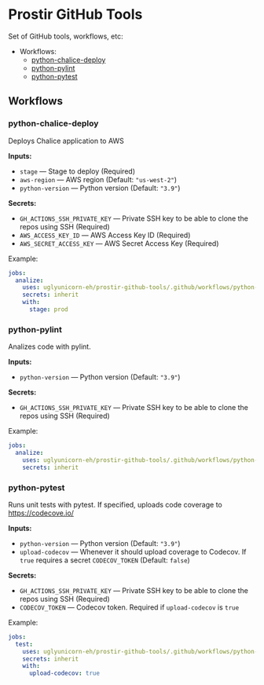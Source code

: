 # Prostir GitHub Tools

Set of GitHub tools, workflows, etc:

* Workflows:
    * [python-chalice-deploy](#python-chalice-deploy)
    * [python-pylint](#python-pylint)
    * [python-pytest](#python-pytest)

## Workflows

### python-chalice-deploy

Deploys Chalice application to AWS

**Inputs:**

* `stage` — Stage to deploy (Required)
* `aws-region` — AWS region (Default: `"us-west-2"`)
* `python-version` — Python version (Default: `"3.9"`)

**Secrets:**

* `GH_ACTIONS_SSH_PRIVATE_KEY` — Private SSH key to be able to clone the repos using SSH (Required)
* `AWS_ACCESS_KEY_ID` — AWS Access Key ID (Required)
* `AWS_SECRET_ACCESS_KEY` — AWS Secret Access Key (Required)

Example:

```yaml
jobs:
  analize:
    uses: uglyunicorn-eh/prostir-github-tools/.github/workflows/python-chalice-deploy.yml@main
    secrets: inherit
    with:
      stage: prod
```

### python-pylint

Analizes code with pylint.

**Inputs:**

* `python-version` — Python version (Default: `"3.9"`)

**Secrets:**

* `GH_ACTIONS_SSH_PRIVATE_KEY` — Private SSH key to be able to clone the repos using SSH (Required)

Example:

```yaml
jobs:
  analize:
    uses: uglyunicorn-eh/prostir-github-tools/.github/workflows/python-pylint.yml@main
    secrets: inherit
```

### python-pytest

Runs unit tests with pytest. If specified, uploads code coverage to https://codecove.io/

**Inputs:**

* `python-version` — Python version (Default: `"3.9"`)
* `upload-codecov` — Whenever it should upload coverage to Codecov. If `true` requires a secret `CODECOV_TOKEN` (Default: `false`)

**Secrets:**

* `GH_ACTIONS_SSH_PRIVATE_KEY` — Private SSH key to be able to clone the repos using SSH (Required)
* `CODECOV_TOKEN` — Codecov token. Required if `upload-codecov` is `true`

Example:

```yaml
jobs:
  test:
    uses: uglyunicorn-eh/prostir-github-tools/.github/workflows/python-pytest.yml@main
    secrets: inherit
    with:
      upload-codecov: true
```
